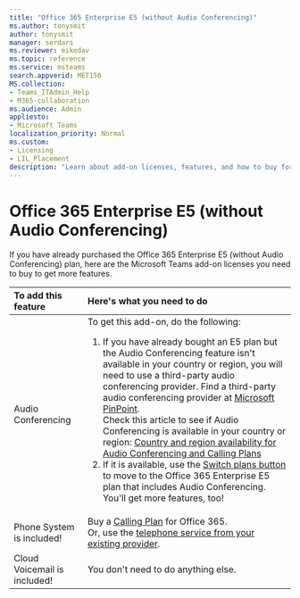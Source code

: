 ```yaml
---
title: "Office 365 Enterprise E5 (without Audio Conferencing)"
ms.author: tonysmit
author: tonysmit
manager: serdars
ms.reviewer: mikedav
ms.topic: reference
ms.service: msteams
search.appverid: MET150
MS.collection: 
- Teams_ITAdmin_Help
- M365-collaboration
ms.audience: Admin
appliesto:
- Microsoft Teams
localization_priority: Normal
ms.custom:
- Licensing
- LIL_Placement
description: "Learn about add-on licenses, features, and how to buy for Office 365 Enterprise (without Audio Conferencing) plans. "
---
```


# Office 365 Enterprise E5 (without Audio Conferencing)

If you have already purchased the Office 365 Enterprise E5 (without Audio Conferencing) plan, here are the Microsoft Teams add-on licenses you need to buy to get more features.

|To add this feature|Here's what you need to do |
|:------------------|:--------------------------|
|Audio Conferencing <br/> | To get this add-on, do the following: <ol><li>If you have already bought an E5 plan but the Audio Conferencing feature isn't available in your country or region, you will need to use a third-party audio conferencing provider. Find a third-party audio conferencing provider at [Microsoft PinPoint](https://go.microsoft.com/fwlink/?LinkId=797530).  <br/>Check this article to see if Audio Conferencing is available in your country or region: [Country and region availability for Audio Conferencing and Calling Plans](../country-and-region-availability-for-audio-conferencing-and-calling-plans/country-and-region-availability-for-audio-conferencing-and-calling-plans.md) </li><li/>If it is available, use the  [Switch plans button](http://support.office.com/article/73318661-8f33-478b-bcc7-fb8d69dbb22a) to move to the Office 365 Enterprise E5 plan that includes Audio Conferencing. You'll get more features, too! </li></ol> |
|Phone System is included! <br/> | Buy a [Calling Plan](../calling-plans-for-office-365.md) for Office 365. <br/>  Or, use the [telephone service from your existing provider](microsoft-teams-add-on-licensing.md#bkmk_existing).  <br/> |
|Cloud Voicemail is included! <br/> |You don't need to do anything else.  <br/> |
